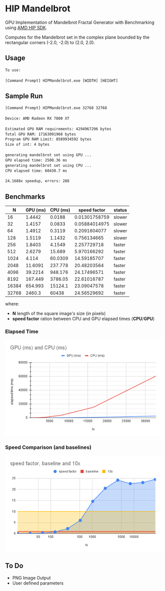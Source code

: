 # HIP Mandelbrot
GPU Implementation of Mandelbrot Fractal Generator with Benchmarking using [AMD HIP SDK](https://github.com/ROCm-Developer-Tools/HIP).

Computes for the Mandelbrot set in the complex plane bounded by the rectangular corners (-2.0, -2.0) to (2.0, 2.0).

## Usage
```cmd
To use:

[Command Prompt] HIPMandelbrot.exe [WIDTH] [HEIGHT]
```

## Sample Run

```cmd
[Command Prompt] HIPMandelbrot.exe 32768 32768

Device: AMD Radeon RX 7800 XT

Estimated GPU RAM requirements: 4294967296 bytes
Total GPU RAM: 17163091968 bytes
Program GPU RAM Limit: 8589934592 bytes
Size of int: 4 bytes

generating mandelbrot set using GPU ...
GPU elapsed time: 2500.36 ms
generating mandelbrot set using CPU ...
CPU elapsed time: 60430.7 ms

24.1688x speedup, errors: 288
```

## Benchmarks

|N|GPU (ms)|CPU (ms)|speed factor|status|
|-|--------|--------|------------|------|
|16|1.4442|0.0188|0.01301758759|slower|
|32|1.4157|0.0833|0.05884014975|slower|
|64|1.4912|0.3119|0.2091604077|slower|
|128|1.5119|1.1432|0.756134665|slower|
|256|1.8403|4.1549|2.257729718|faster|
|512|2.6279|15.689|5.970166292|faster|
|1024|4.114|60.0309|14.59185707|faster|
|2048|11.6091|237.778|20.48203564|faster|
|4096|39.2214|948.176|24.17496571|faster|
|8192|167.449|3786.05|22.61016787|faster|
|16384|654.993|15124.1|23.09047578|faster|
|32768|2460.3|60438|24.56529692|faster|

where:
- **N** length of the square image's size (in pixels)
- **speed factor** ration between CPU and GPU elapsed times (**CPU**/**GPU**)

### Elapsed Time
![Elapsed Time](graphs/elapsed_time.png)

### Speed Comparison (and baselines)
![Speed Comparison](graphs/speedfactor.png)

## To Do

- PNG Image Output
- User defined parameters
